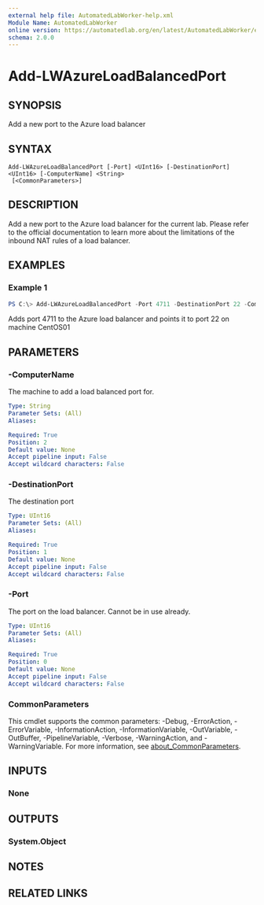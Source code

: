 ```yaml
---
external help file: AutomatedLabWorker-help.xml
Module Name: AutomatedLabWorker
online version: https://automatedlab.org/en/latest/AutomatedLabWorker/en-us/Add-LWAzureLoadBalancedPort
schema: 2.0.0
---
```


# Add-LWAzureLoadBalancedPort

## SYNOPSIS
Add a new port to the Azure load balancer

## SYNTAX

```
Add-LWAzureLoadBalancedPort [-Port] <UInt16> [-DestinationPort] <UInt16> [-ComputerName] <String>
 [<CommonParameters>]
```

## DESCRIPTION
Add a new port to the Azure load balancer for the current lab.
Please refer to the official documentation to learn more about the limitations of the inbound NAT rules of a load balancer.

## EXAMPLES

### Example 1
```powershell
PS C:\> Add-LWAzureLoadBalancedPort -Port 4711 -DestinationPort 22 -ComputerName CentOS01
```

Adds port 4711 to the Azure load balancer and points it to port 22 on machine CentOS01

## PARAMETERS

### -ComputerName
The machine to add a load balanced port for.

```yaml
Type: String
Parameter Sets: (All)
Aliases:

Required: True
Position: 2
Default value: None
Accept pipeline input: False
Accept wildcard characters: False
```

### -DestinationPort
The destination port

```yaml
Type: UInt16
Parameter Sets: (All)
Aliases:

Required: True
Position: 1
Default value: None
Accept pipeline input: False
Accept wildcard characters: False
```

### -Port
The port on the load balancer.
Cannot be in use already.

```yaml
Type: UInt16
Parameter Sets: (All)
Aliases:

Required: True
Position: 0
Default value: None
Accept pipeline input: False
Accept wildcard characters: False
```

### CommonParameters
This cmdlet supports the common parameters: -Debug, -ErrorAction, -ErrorVariable, -InformationAction, -InformationVariable, -OutVariable, -OutBuffer, -PipelineVariable, -Verbose, -WarningAction, and -WarningVariable. For more information, see [about_CommonParameters](http://go.microsoft.com/fwlink/?LinkID=113216).

## INPUTS

### None
## OUTPUTS

### System.Object
## NOTES

## RELATED LINKS

